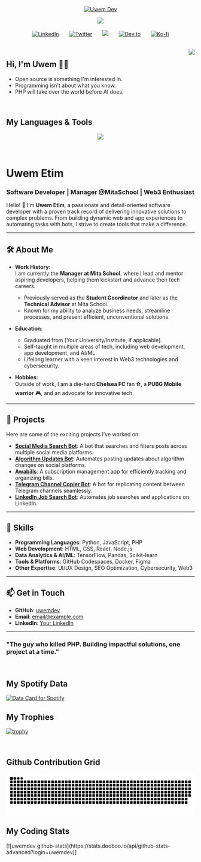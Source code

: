 <p align="center">
  <a href="https://github.com/uwemdev">
    <img src="https://i.ibb.co/0YjgJhM/cooltext456543092137557.png" alt="Uwem Dev" /></a>
</p>

<p align="center">
  <!-- Typing SVG by DenverCoder1 - https://github.com/DenverCoder1/readme-typing-svg -->
  <a href="https://github.com/DenverCoder1/readme-typing-svg">
    <img src="https://readme-typing-svg.demolab.com/?lines=Full-stack%20web%20and%20app%20developer;Experienced%20UI%2FUX%20Designer;10%2B%20years%20of%20coding%20experience;Always%20learning%20new%20things&font=Fira%20Code&center=true&width=440&height=45&color=f75c7e&vCenter=true&pause=1000&size=22" /></a>
</p>

<!-- Social icons section -->
<p align="center">
 <a href="https://www.linkedin.com/in/uwem-etim-a967b6195/"><img width="32px" alt="LinkedIn" title="LinkedIn" src="https://i.imgur.com/yRpa1dQ.png"/></a>
  &#8287;&#8287;&#8287;&#8287;&#8287;
  <a href="https://twitter.com/uwemdev"><img width="32px" alt="Twitter" title="Twitter" src="https://i.imgur.com/AixJgnm.png"/></a>
  &#8287;&#8287;&#8287;&#8287;&#8287;
  <a href="https://discord.gg/fPrdqh3Zfu" alt="Discord" title="Dev Pro Tips Discord Server"><img width="32px" src="https://i.imgur.com/OViZO8J.png"/></a>
  &#8287;&#8287;&#8287;&#8287;&#8287;
  <a href="https://www.sololearn.com/en/profile/5542976"><img width="32px" alt="Dev.to" title="SoloLearn" src="https://i.imgur.com/mVm29vK.png"></a>
  &#8287;&#8287;&#8287;&#8287;&#8287;
  <a href="https://ko-fi.com/uwemdev"><img width="32px" alt="Ko-fi" title="Buy me a coffee" src="https://i.imgur.com/PpLeD3K.png"/></a>
<!--   &#8287;&#8287;&#8287;&#8287;&#8287;
  <a href="http://eyl327.mywebcommunity.org/promos/"><img width="32px" alt="Free Stuff" title="Free gifts for you" src="https://i.imgur.com/0uVwkoZ.png"/></a> -->
</p>

<br>

<img align="right" src="https://github-readme-stats.vercel.app/api?username=uwemdev&show_icons=true&icon_color=CE1D2D&text_color=718096&bg_color=00000000&hide_title=true&hide_border=true" />

<h2 align="left">Hi, I'm Uwem 🙋‍♂️</h2>

- Open source is something I'm interested in.
- Programming isn't about what you know.
- PHP will take over the world before AI does.

<br>

<h2 align="left">My Languages & Tools</h2>
<p align="center">
  <a href="https://skillicons.dev">
    <img src="https://skillicons.dev/icons?i=bootstrap,c,cs,cpp,cloudflare,codepen,css,dart,django,dotnet,eclipse,figma,flutter,gcp,git,github,gmail,go,html,ai,java,js,jquery,kali,laravel,mint,mysql,mongodb,nextjs,nodejs,perl,ps,php,phpstorm,powershell,py,qt,r,react,replit,ruby,rust,sass,sqlite,stackoverflow,solidity,swift,svg,threejs,twitter,ubuntu,unity,v,vercel,vim,vscode,webflow,windows,wordpress,yarn," />
  </a>
</p>
<br>

# Uwem Etim

### Software Developer | Manager @MitaSchool | Web3 Enthusiast

Hello! 👋 I'm **Uwem Etim**, a passionate and detail-oriented software developer with a proven track record of delivering innovative solutions to complex problems. From building dynamic web and app experiences to automating tasks with bots, I strive to create tools that make a difference.

---

## 🛠️ **About Me**
- **Work History**:  
  I am currently the **Manager at Mita School**, where I lead and mentor aspiring developers, helping them kickstart and advance their tech careers.  
  - Previously served as the **Student Coordinator** and later as the **Technical Advisor** at Mita School.  
  - Known for my ability to analyze business needs, streamline processes, and present efficient, unconventional solutions.  

- **Education**:  
  - Graduated from [Your University/Institute, if applicable].
  - Self-taught in multiple areas of tech, including web development, app development, and AI/ML.  
  - Lifelong learner with a keen interest in Web3 technologies and cybersecurity.

- **Hobbies**:  
  Outside of work, I am a die-hard **Chelsea FC** fan ⚽, a **PUBG Mobile warrior** 🎮, and an advocate for innovative tech.

---

## 🚀 **Projects**
Here are some of the exciting projects I’ve worked on:
- [**Social Media Search Bot**](https://github.com/uwemdev/social-media-search-bot): A bot that searches and filters posts across multiple social media platforms.  
- [**Algorithm Updates Bot**](https://github.com/uwemdev/algorithm-updates-bot): Automates posting updates about algorithm changes on social platforms.  
- [**Awabills**](https://github.com/uwemdev/awabills): A subscription management app for efficiently tracking and organizing bills.  
- [**Telegram Channel Copier Bot**](https://github.com/uwemdev/telegram-channel-copier-bot): A bot for replicating content between Telegram channels seamlessly.  
- [**LinkedIn Job Search Bot**](https://github.com/uwemdev): Automates job searches and applications on LinkedIn.  

---

## 🌟 **Skills**
- **Programming Languages**: Python, JavaScript, PHP  
- **Web Development**: HTML, CSS, React, Node.js  
- **Data Analytics & AI/ML**: TensorFlow, Pandas, Scikit-learn  
- **Tools & Platforms**: GitHub Codespaces, Docker, Figma  
- **Other Expertise**: UI/UX Design, SEO Optimization, Cybersecurity, Web3  

---

## 📫 **Get in Touch**
- **GitHub**: [uwemdev](https://github.com/uwemdev)  
- **Email**: [email@example.com](mailto:email@example.com)  
- **LinkedIn**: [Your LinkedIn](https://linkedin.com/in/your-profile)  

---

### "The guy who killed PHP. Building impactful solutions, one project at a time."



<br>
<h2 align="left">My Spotify Data</h2>

<a href="https://data-card-for-spotify.herokuapp.com/card?user_id=31lnkgnfl3dwdb7jsj2bapwohdqe&show_border=1">
  <img src="https://data-card-for-spotify.herokuapp.com/api/card?user_id=31lnkgnfl3dwdb7jsj2bapwohdqe&show_border=1" alt="Data Card for Spotify">
</a>

<br>
<h2 align="left">My Trophies</h2>

[![trophy](https://github-profile-trophy.vercel.app/?username=uwemdev&theme=onedark)](https://github.com/ryo-ma/github-profile-trophy)

<br>
<h2 align="left">Github Contribution Grid</h2>
<picture>
  <source media="(prefers-color-scheme: dark)" srcset="https://raw.githubusercontent.com/platane/platane/output/github-contribution-grid-snake-dark.svg">
  <source media="(prefers-color-scheme: light)" srcset="https://raw.githubusercontent.com/platane/platane/output/github-contribution-grid-snake.svg">
  <img alt="github contribution grid snake animation" src="https://raw.githubusercontent.com/platane/platane/output/github-contribution-grid-snake.svg">
</picture>


<br>
<h2 align="left">My Coding Stats</h2>
[![uwemdev github-stats](https://stats.dooboo.io/api/github-stats-advanced?login=uwemdev)]

